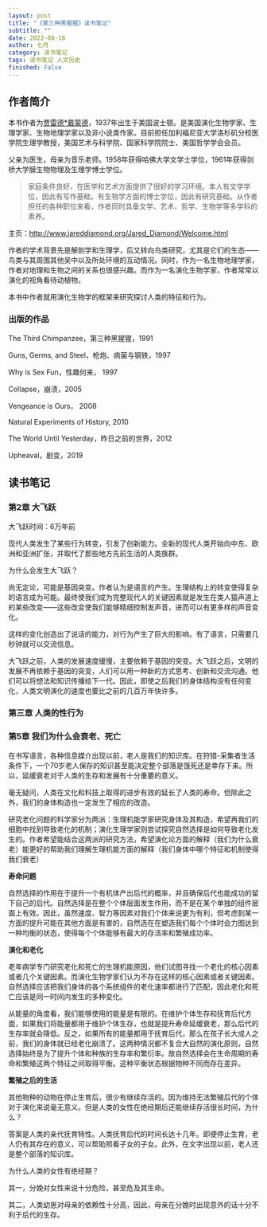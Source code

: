 ```yaml
---
layout: post
title: "《第三种黑猩猩》读书笔记"
subtitle: ""
date: 2022-08-18
author: 七月
category: 读书笔记
tags: 读书笔记 人文历史
finished: False
---
```


## 作者简介

本书作者为[贾雷德*戴蒙德](https://en.wikipedia.org/wiki/Jared_Diamond)，1937年出生于美国波士顿。是美国演化生物学家、生理学家、生物地理学家以及非小说类作家。目前担任加利福尼亚大学洛杉矶分校医学院生理学教授，美国艺术与科学院、国家科学院院士、美国哲学学会会员。

父亲为医生，母亲为音乐老师。1958年获得哈佛大学文学士学位，1961年获得剑桥大学膜生物物理及生理学博士学位。

> 家庭条件良好，在医学和艺术方面提供了很好的学习环境。本人有文学学位，因此有写作基础，有生物学方面的博士学位，因此有研究基础。从作者担任的各种职位来看，作者同时具备文学、艺术、哲学、生物学等多学科的素养。

主页：http://www.jareddiamond.org/Jared_Diamond/Welcome.html

作者的学术背景先是解剖学和生理学，后又转向鸟类研究，尤其是它们的生态——鸟类与其周围其他吴中以及所处环境的互动情况。同时，作为一名生物地理学家，作者对地理和生物之间的关系也很感兴趣。而作为一名演化生物学家，作者常常以演化的视角看待动植物。

本书中作者就用演化生物学的框架来研究探讨人类的特征和行为。

### 出版的作品

The Third Chimpanzee，第三种黑猩猩，1991

Guns, Germs, and Steel，枪炮、病菌与钢铁，1997

Why is Sex Fun，性趣何来， 1997

Collapse，崩溃，2005

Vengeance is Ours， 2008

Natural Experiments of History, 2010

The World Until Yesterday，昨日之前的世界，2012

Upheaval，剧变，2019

## 读书笔记

### 第2章 大飞跃

大飞跃时间：6万年前

现代人类发生了某些行为转变，引发了创新能力。全新的现代人类开始向中东、欧洲和亚洲扩张，并取代了那些地方先前生活的人类族群。

为什么会发生大飞跃？

尚无定论，可能是基因突变。作者认为是语言的产生。生理结构上的转变使得复杂的语言成为可能。最终使我们成为完整现代人的关键因素就是发生在类人猿声道上的某些改变——这些改变使我们能够精细控制发声音，进而可以有更多样的声音变化。

这样的变化创造出了说话的能力，对行为产生了巨大的影响。有了语言，只需要几秒钟就可以交流信息。

大飞跃之前，人类的发展速度缓慢，主要依赖于基因的突变。大飞跃之后，文明的发展不再依赖于基因的突变，人们可以用一种新的方式思考、创新和交流沟通。他们可以将想法和知识传播给下一代。因此，即使之后我们的身体结构没有任何变化，人类文明演化的速度也要比之前的几百万年快许多。

### 第三章 人类的性行为



### 第5章 我们为什么会衰老、死亡

在书写语言，各种信息媒介出现以前，老人是我们的知识库。在狩猎-采集者生活条件下，一个70岁老人保存的知识甚至能决定整个部落是饿死还是幸存下来。所以，延缓衰老对于人类的生存和发展有十分重要的意义。

毫无疑问，人类在文化和科技上取得的进步有效的延长了人类的寿命。但除此之外，我们的身体构造也一定发生了相应的改造。

研究老化问题的科学家分为两派：生理机能学家研究身体及其构造，希望再我们的细胞中找到导致老化的机制；演化生理学家则尝试探究自然选择是如何导致老化发生的。作者希望能结合这两派的研究方法，希望演化论方面的解释（我们为什么衰老）能更好的帮助我们理解生理机能方面的解释（我们身体中哪个特征和机制使得我们衰老）

**寿命问题**

自然选择的作用在于提升一个有机体产出后代的概率，并且确保后代也能成功的留下自己的后代。自然选择是在整个个体层面发生作用，而不是在某个单独的组件层面上有效。因此，虽然速度、智力等因素对我们个体来说更为有利，但考虑到某一方面的提升可能在其他方面是有害的，自然选在在塑造我们每个个体时会力图达到一种均衡的状态，使得每个个体能够有最大的存活率和繁殖成功率。

**演化和老化**

老年病学专门研究老化和死亡的生理机能原因，他们试图寻找一个老化的核心因素或者几个关键因素。而演化生物学家们认为不存在这样的核心因素或者关键因素。自然选择应该把我们身体的各个系统组件的老化速率都进行了匹配，因此老化和死亡应该是同一时间内发生的多种变化。

从能量的角度看，我们能够使用的能量是有限的。在维护个体生存和抚育后代方面，如果我们将能量都用于维护个体生存，也就是提升寿命延缓衰老，那么后代的生存率就会降低。反之，如果所有的能量都用于抚育后代，那么在孩子长大成人之前，我们的身体就已经老化崩溃了。这两种情况都不复合大自然的演化原则，自然选择始终是为了提升个体和种族的生存率和繁衍率。故自然选择会在生命周期的寿命和繁殖这两个特征之间取得平衡。这种平衡状态根据物种不同而存在差异。

**繁殖之后的生活**

其他物种的动物在停止生育后，很少有继续存活的。因为维持无法繁殖后代的个体对于演化来说毫无意义。但是人类的女性在绝经期后还能继续存活很长时间，为什么？

答案是人类的亲代抚育特性。人类抚育后代的时间长达十几年。即便停止生育，老人仍有其存在的意义，可以帮助照看子女的子女。此外，在文字出现以前，老人还是整个部落的知识库。

为什么人类的女性有绝经期？

其一，分娩对女性来说十分危险，甚至危及其生命。

其二，人类幼崽对母亲的依赖性十分高，因此，母亲在分娩时出现意外的话十分不利于后代的生存。